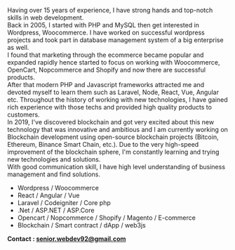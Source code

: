 Having over 15 years of experience, I have strong hands and top-notch skills in web development. <br/>
Back in 2005, I started with PHP and MySQL then get interested in Wordpress, Woocommerce. I have worked on successful wordpress projects and took part in database management system of a big enterprise as well. <br/>
I found that marketing through the ecommerce became popular and expanded rapidly hence started to focus on working with Woocommerce, OpenCart, Nopcommerce and Shopify and now there are successful products. <br/>
After that modern PHP and Javascript frameworks attracted me and devoted myself to learn them such as Laravel, Node, React, Vue, Angular etc. Throughout the history of working with new technologies, I have gained rich experience with those techs and provided high quality products to customers.<br/>
In 2019, I've discovered blockchain and got very excited about this new technology that was innovative and ambitious and I am currently working on Blockchain development using open-source blockchain projects (Bitcoin, Ethereum, Binance Smart Chain, etc.).
Due to the very high-speed improvement of the blockchain sphere, I'm constantly learning and trying new technologies and solutions.<br/>
With good communication skill, I have high level understanding of business management and find solutions.

 - Wordpress / Woocommerce
 - React / Angular / Vue
 - Laravel / Codeigniter / Core php
 - .Net / ASP.NET / ASP.Core
 - Opencart / Nopcommerce / Shopify / Magento / E-commerce
 - Blockchain / Smart contract / dApp / web3js

**Contact : senior.webdev92@gmail.com**
